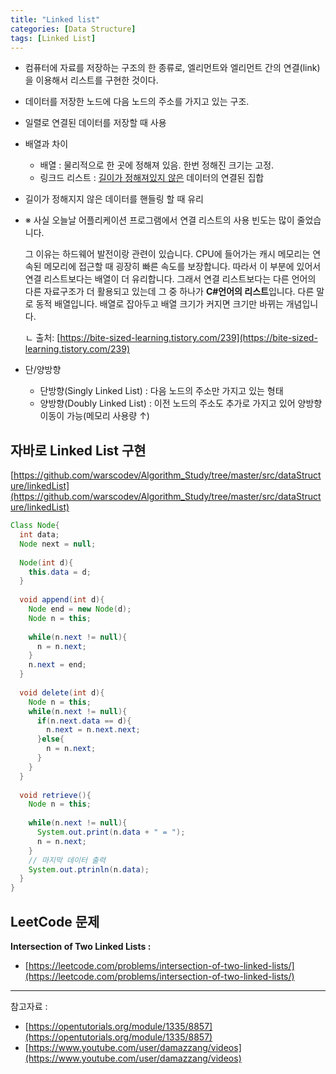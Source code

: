 ```yaml
---
title: "Linked list"
categories: [Data Structure]
tags: [Linked List]
---
```

- 컴퓨터에 자료를 저장하는 구조의 한 종류로, 엘리먼트와 엘리먼트 간의 연결(link)을 이용해서 리스트를 구현한 것이다.

- 데이터를 저장한 노드에 다음 노드의 주소를 가지고 있는 구조.

- 일렬로 연결된 데이터를 저장할 때 사용

- 배열과 차이

    - 배열 : 물리적으로 한 곳에 정해져 있음. 한번 정해진 크기는 고정.
    - 링크드 리스트 : <u>길이가 정해져있지 않은</u> 데이터의 연결된 집합

- 길이가 정해지지 않은 데이터를 핸들링 할 때 유리

- ※ 사실 오늘날 어플리케이션 프로그램에서 연결 리스트의 사용 빈도는 많이 줄었습니다.

  그 이유는 하드웨어 발전이랑 관련이 있습니다. CPU에 들어가는 캐시 메모리는 연속된 메모리에 접근할 때 굉장히 빠른 속도를 보장합니다. 따라서 이 부분에 있어서 연결 리스트보다는 배열이 더 유리합니다. 그래서 연결 리스트보다는 다른 언어의 다른 자료구조가 더 활용되고 있는데 그 중 하나가 **C#언어의 리스트**입니다. 다른 말로 동적 배열입니다. 배열로 잡아두고 배열 크기가 커지면 크기만 바뀌는 개념입니다.

  ㄴ 출처: [https://bite-sized-learning.tistory.com/239](https://bite-sized-learning.tistory.com/239)

- 단/양방향

    - 단방향(Singly Linked List) : 다음 노드의 주소만 가지고 있는 형태
    - 양방향(Doubly Linked List) : 이전 노드의 주소도 추가로 가지고 있어 양방향 이동이 가능(메모리 사용량 ↑)



## 자바로 Linked List 구현

[https://github.com/warscodev/Algorithm_Study/tree/master/src/dataStructure/linkedList](https://github.com/warscodev/Algorithm_Study/tree/master/src/dataStructure/linkedList)

```java
Class Node{
  int data;
  Node next = null;
  
  Node(int d){
    this.data = d;
  }
  
  void append(int d){
    Node end = new Node(d);
    Node n = this;
    
    while(n.next != null){
      n = n.next;
    }
    n.next = end;
  }
  
  void delete(int d){
    Node n = this;
    while(n.next != null){
      if(n.next.data == d){
        n.next = n.next.next;
      }else{
        n = n.next;
      }
    }
  }
  
  void retrieve(){
    Node n = this;
    
    while(n.next != null){
      System.out.print(n.data + " = ");
      n = n.next;
    }
    // 마지막 데이터 출력
    System.out.ptrinln(n.data);
  }
}
```







## LeetCode 문제

**Intersection of Two Linked Lists :**

- [https://leetcode.com/problems/intersection-of-two-linked-lists/](https://leetcode.com/problems/intersection-of-two-linked-lists/)



---

참고자료 :

- [https://opentutorials.org/module/1335/8857](https://opentutorials.org/module/1335/8857)
- [https://www.youtube.com/user/damazzang/videos](https://www.youtube.com/user/damazzang/videos)


